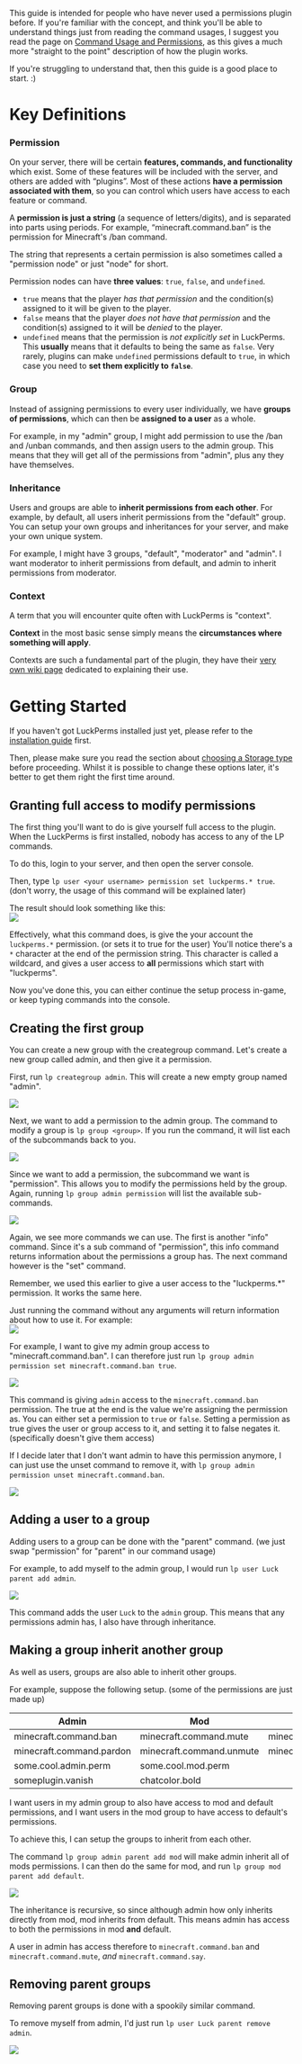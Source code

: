 This guide is intended for people who have never used a permissions plugin before. If you're familiar with the concept, and think you'll be able to understand things just from reading the command usages, I suggest you read the page on [Command Usage and Permissions](Command-Usage), as this gives a much more "straight to the point" description of how the plugin works.

If you're struggling to understand that, then this guide is a good place to start. :)


# Key Definitions
### Permission
On your server, there will be certain **features, commands, and functionality** which exist. Some of these features will be included with the server, and others are added with “plugins”. Most of these actions **have a permission associated with them**, so you can control which users have access to each feature or command.
 
A **permission is just a string** (a sequence of letters/digits), and is separated into parts using periods. For example, “minecraft.command.ban” is the permission for Minecraft's /ban command.

The string that represents a certain permission is also sometimes called a "permission node" or just "node" for short.

Permission nodes can have **three values**: `true`, `false`, and `undefined`.
- `true` means that the player *has that permission* and the condition(s) assigned to it will be given to the player.
- `false` means that the player *does not have that permission* and the condition(s) assigned to it will be *denied* to the player.
- `undefined` means that the permission is *not explicitly set* in LuckPerms. This **usually** means that it defaults to being the same as `false`. Very rarely, plugins can make `undefined` permissions default to `true`, in which case you need to **set them explicitly to `false`**. 

### Group
Instead of assigning permissions to every user individually, we have **groups of permissions**, which can then be **assigned to a user** as a whole.

For example, in my "admin" group, I might add permission to use the /ban and /unban commands, and then assign users to the admin group. This means that they will get all of the permissions from "admin", plus any they have themselves.

### Inheritance
Users and groups are able to **inherit permissions from each other**. For example, by default, all users inherit permissions from the "default" group. You can setup your own groups and inheritances for your server, and make your own unique system.

For example, I might have 3 groups, "default", "moderator" and "admin". I want moderator to inherit permissions from default, and admin to inherit permissions from moderator.

### Context
A term that you will encounter quite often with LuckPerms is "context".

**Context** in the most basic sense simply means the **circumstances where something will apply**.

Contexts are such a fundamental part of the plugin, they have their [very own wiki page](Context) dedicated to explaining their use.

# Getting Started
If you haven't got LuckPerms installed just yet, please refer to the [installation guide](Installation) first.

Then, please make sure you read the section about [choosing a Storage type](Storage-types) before proceeding. Whilst it is possible to change these options later, it's better to get them right the first time around.

## Granting full access to modify permissions
The first thing you'll want to do is give yourself full access to the plugin. When the LuckPerms is first installed, nobody has access to any of the LP commands.

To do this, login to your server, and then open the server console.

Then, type `lp user <your username> permission set luckperms.* true`. (don't worry, the usage of this command will be explained later)

The result should look something like this:   
![](https://i.imgur.com/VKie2fs.png)

Effectively, what this command does, is give the your account the `luckperms.*` permission. (or sets it to true for the user) You'll notice there's a `*` character at the end of the permission string. This character is called a wildcard, and gives a user access to **all** permissions which start with "luckperms".

Now you've done this, you can either continue the setup process in-game, or keep typing commands into the console.

## Creating the first group
You can create a new group with the creategroup command. Let's create a new group called admin, and then give it a permission.

First, run `lp creategroup admin`. This will create a new empty group named "admin".

![](https://i.imgur.com/nD2Qu6e.png)

Next, we want to add a permission to the admin group. The command to modify a group is `lp group <group>`. If you run the command, it will list each of the subcommands back to you.

![](https://i.imgur.com/75e6j9R.png)

Since we want to add a permission, the subcommand we want is "permission". This allows you to modify the permissions held by the group. Again, running `lp group admin permission` will list the available sub-commands.

![](https://i.imgur.com/YJqso0o.png)

Again, we see more commands we can use. The first is another "info" command. Since it's a sub command of "permission", this info command returns information about the permissions a group has. The next command however is the "set" command.

Remember, we used this earlier to give a user access to the "luckperms.*" permission. It works the same here.

Just running the command without any arguments will return information about how to use it. For example:    
![](https://i.imgur.com/N2C02Sa.png)

For example, I want to give my admin group access to "minecraft.command.ban". I can therefore just run `lp group admin permission set minecraft.command.ban true`.

![](https://i.imgur.com/QGYbLkg.png)

This command is giving `admin` access to the `minecraft.command.ban` permission. The true at the end is the value we're assigning the permission as. You can either set a permission to `true` or `false`. Setting a permission as true gives the user or group access to it, and setting it to false negates it. (specifically doesn't give them access)

If I decide later that I don't want admin to have this permission anymore, I can just use the unset command to remove it, with `lp group admin permission unset minecraft.command.ban`.

![](https://i.imgur.com/Cb3hTEl.png)

## Adding a user to a group
Adding users to a group can be done with the "parent" command. (we just swap "permission" for "parent" in our command usage)

For example, to add myself to the admin group, I would run `lp user Luck parent add admin`.

![](https://i.imgur.com/1Q8UCkF.png)

This command adds the user `Luck` to the `admin` group. This means that any permissions admin has, I also have through inheritance.

## Making a group inherit another group
As well as users, groups are also able to inherit other groups.

For example, suppose the following setup. (some of the permissions are just made up)

| Admin | Mod | Default |
|-------|-----|---------|
| minecraft.command.ban | minecraft.command.mute | minecraft.command.say |
| minecraft.command.pardon | minecraft.command.unmute | minecraft.command.me |
| some.cool.admin.perm | some.cool.mod.perm | |
| someplugin.vanish | chatcolor.bold | |

I want users in my admin group to also have access to mod and default permissions, and I want users in the mod group to have access to default's permissions.

To achieve this, I can setup the groups to inherit from each other.

The command `lp group admin parent add mod` will make admin inherit all of mods permissions. I can then do the same for mod, and run `lp group mod parent add default`.

![](https://i.imgur.com/fRhYucv.png)

The inheritance is recursive, so since although admin how only inherits directly from mod, mod inherits from default. This means admin has access to both the permissions in mod **and** default.

A user in admin has access therefore to `minecraft.command.ban` and `minecraft.command.mute`, *and* `minecraft.command.say`.

## Removing parent groups
Removing parent groups is done with a spookily similar command.

To remove myself from admin, I'd just run `lp user Luck parent remove admin`.

![](https://i.imgur.com/WfPHj8u.png)
